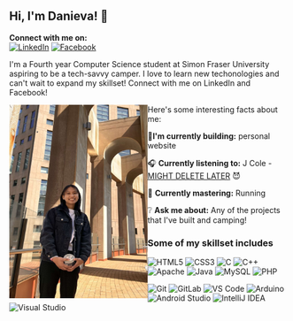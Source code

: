 
## Hi, I'm Danieva! :love_you_gesture:
**Connect with me on:** </br>
[![LinkedIn](https://img.shields.io/badge/LinkedIn-0077B5?style=for-the-badge&logo=linkedin&logoColor=white)](https://www.linkedin.com/in/danievaparaiso01/)
[![Facebook](https://img.shields.io/badge/Facebook-1877F2?style=for-the-badge&logo=facebook&logoColor=white)](https://www.facebook.com/danieva.paraiso)

I'm a Fourth year Computer Science student at Simon Fraser University aspiring to be a tech-savvy camper. I love to learn new techonologies and can't wait to expand my skillset! Connect with me on LinkedIn and Facebook!


<img src="gitpic.jpg" align="left" width="250" height="350">

Here's some interesting facts about me: 


:hammer:**I'm currently building:** personal website

:headphones: **Currently listening to:** 
J Cole - [MIGHT DELETE LATER](https://www.youtube.com/watch?v=6T08dHO7GE4&list=OLAK5uy_lf4stOdDj2dmxBh_Bu9gAruJ7A611rtyI&index=2) 😈 

:yarn: **Currently mastering:** Running

:grey_question: **Ask me about:** Any of the projects that I've built and camping! 

### Some of my skillset includes 
![HTML5](https://img.shields.io/badge/HTML5-E34F26?style=for-the-badge&logo=html5&logoColor=white)
![CSS3](https://img.shields.io/badge/CSS3-1572B6?style=for-the-badge&logo=css3&logoColor=white)
![C](https://img.shields.io/badge/C-00599C?style=for-the-badge&logo=c&logoColor=white)
![C++](https://img.shields.io/badge/C%2B%2B-00599C?style=for-the-badge&logo=c%2B%2B&logoColor=white)
![Apache](https://img.shields.io/static/v1?style=for-the-badge&message=Apache&color=D22128&logo=Apache&logoColor=FFFFFF&label=)
![Java](https://img.shields.io/static/v1?style=for-the-badge&message=JavaScript&color=222222&logo=JavaScript&logoColor=F7DF1E&label=)
![MySQL](https://img.shields.io/static/v1?style=for-the-badge&message=MySQL&color=4479A1&logo=MySQL&logoColor=FFFFFF&label=)
![PHP](https://img.shields.io/badge/PHP-777BB4?style=for-the-badge&logo=php&logoColor=white)

![Git](https://img.shields.io/badge/GitHub-100000?style=for-the-badge&logo=github&logoColor=white)
![GitLab](https://img.shields.io/badge/GitLab-330F63?style=for-the-badge&logo=gitlab&logoColor=white)
![VS Code](https://img.shields.io/badge/VSCode-0078D4?style=for-the-badge&logo=visual%20studio%20code&logoColor=white)
![Arduino](https://img.shields.io/badge/Arduino_IDE-00979D?style=for-the-badge&logo=arduino&logoColor=white)
![Android Studio](https://img.shields.io/static/v1?style=for-the-badge&message=Android+Studio&color=222222&logo=Android+Studio&logoColor=3DDC84&label=)
![IntelliJ IDEA](https://img.shields.io/static/v1?style=for-the-badge&message=IntelliJ+IDEA&color=000000&logo=IntelliJ+IDEA&logoColor=FFFFFF&label=)
![Visual Studio](https://img.shields.io/badge/Visual_Studio-5C2D91?style=for-the-badge&logo=visual%20studio&logoColor=white)

